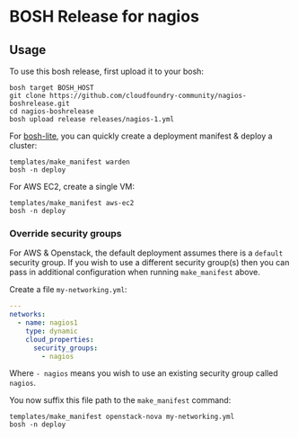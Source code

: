 # BOSH Release for nagios

## Usage

To use this bosh release, first upload it to your bosh:

```
bosh target BOSH_HOST
git clone https://github.com/cloudfoundry-community/nagios-boshrelease.git
cd nagios-boshrelease
bosh upload release releases/nagios-1.yml
```

For [bosh-lite](https://github.com/cloudfoundry/bosh-lite), you can quickly create a deployment manifest & deploy a cluster:

```
templates/make_manifest warden
bosh -n deploy
```

For AWS EC2, create a single VM:

```
templates/make_manifest aws-ec2
bosh -n deploy
```

### Override security groups

For AWS & Openstack, the default deployment assumes there is a `default` security group. If you wish to use a different security group(s) then you can pass in additional configuration when running `make_manifest` above.

Create a file `my-networking.yml`:

``` yaml
---
networks:
  - name: nagios1
    type: dynamic
    cloud_properties:
      security_groups:
        - nagios
```

Where `- nagios` means you wish to use an existing security group called `nagios`.

You now suffix this file path to the `make_manifest` command:

```
templates/make_manifest openstack-nova my-networking.yml
bosh -n deploy
```
